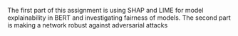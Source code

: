 The first part of this assignment is using SHAP and LIME for model explainability in BERT and investigating fairness of models. The second part is making a network robust against adversarial attacks